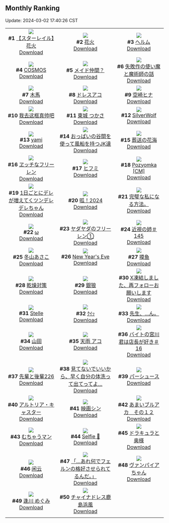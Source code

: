 ## Monthly Ranking
Update: 2024-03-02 17:40:26 CST

|      |      |      |
| :----: | :----: | :----: |
| ![](https://i.pixiv.re/c/240x480/img-master/img/2024/02/03/11/01/29/115714785_p0_master1200.jpg)<br>**#1** [【スターレイル】花火](https://www.pixiv.net/artworks/115714785)<br>[Download](https://i.pixiv.re/img-original/img/2024/02/03/11/01/29/115714785_p0.png) | ![](https://i.pixiv.re/c/240x480/img-master/img/2024/02/03/18/56/49/115727998_p0_master1200.jpg)<br>**#2** [花火](https://www.pixiv.net/artworks/115727998)<br>[Download](https://i.pixiv.re/img-original/img/2024/02/03/18/56/49/115727998_p0.png) | ![](https://i.pixiv.re/c/240x480/img-master/img/2024/02/03/00/00/54/115706740_p0_master1200.jpg)<br>**#3** [ヘルム](https://www.pixiv.net/artworks/115706740)<br>[Download](https://i.pixiv.re/img-original/img/2024/02/03/00/00/54/115706740_p0.jpg) |
| ![](https://i.pixiv.re/c/240x480/img-master/img/2024/02/03/00/00/27/115706657_p0_master1200.jpg)<br>**#4** [COSMOS](https://www.pixiv.net/artworks/115706657)<br>[Download](https://i.pixiv.re/img-original/img/2024/02/03/00/00/27/115706657_p0.jpg) | ![](https://i.pixiv.re/c/240x480/img-master/img/2024/02/03/00/00/44/115706714_p0_master1200.jpg)<br>**#5** [メイド仲間？](https://www.pixiv.net/artworks/115706714)<br>[Download](https://i.pixiv.re/img-original/img/2024/02/03/00/00/44/115706714_p0.jpg) | ![](https://i.pixiv.re/c/240x480/img-master/img/2024/02/03/11/41/50/115718168_p0_master1200.jpg)<br>**#6** [失敗作の使い魔と魔術師の話](https://www.pixiv.net/artworks/115718168)<br>[Download](https://i.pixiv.re/img-original/img/2024/02/03/11/41/50/115718168_p0.jpg) |
| ![](https://i.pixiv.re/c/240x480/img-master/img/2024/02/03/13/10/55/115720230_p0_master1200.jpg)<br>**#7** [木馬](https://www.pixiv.net/artworks/115720230)<br>[Download](https://i.pixiv.re/img-original/img/2024/02/03/13/10/55/115720230_p0.jpg) | ![](https://i.pixiv.re/c/240x480/img-master/img/2024/02/03/00/11/49/115707454_p0_master1200.jpg)<br>**#8** [ドレスアコ](https://www.pixiv.net/artworks/115707454)<br>[Download](https://i.pixiv.re/img-original/img/2024/02/03/00/11/49/115707454_p0.jpg) | ![](https://i.pixiv.re/c/240x480/img-master/img/2024/02/03/14/44/37/115722069_p0_master1200.jpg)<br>**#9** [空崎ヒナ](https://www.pixiv.net/artworks/115722069)<br>[Download](https://i.pixiv.re/img-original/img/2024/02/03/14/44/37/115722069_p0.png) |
| ![](https://i.pixiv.re/c/240x480/img-master/img/2024/02/03/20/08/45/115730152_p0_master1200.jpg)<br>**#10** [我去这框真帅吧](https://www.pixiv.net/artworks/115730152)<br>[Download](https://i.pixiv.re/img-original/img/2024/02/03/20/08/45/115730152_p0.png) | ![](https://i.pixiv.re/c/240x480/img-master/img/2024/02/03/19/00/45/115728172_p0_master1200.jpg)<br>**#11** [東城 つかさ](https://www.pixiv.net/artworks/115728172)<br>[Download](https://i.pixiv.re/img-original/img/2024/02/03/19/00/45/115728172_p0.jpg) | ![](https://i.pixiv.re/c/240x480/img-master/img/2024/02/03/12/00/11/115718642_p0_master1200.jpg)<br>**#12** [SilverWolf](https://www.pixiv.net/artworks/115718642)<br>[Download](https://i.pixiv.re/img-original/img/2024/02/03/12/00/11/115718642_p0.jpg) |
| ![](https://i.pixiv.re/c/240x480/img-master/img/2024/02/03/15/32/35/115722963_p0_master1200.jpg)<br>**#13** [yami](https://www.pixiv.net/artworks/115722963)<br>[Download](https://i.pixiv.re/img-original/img/2024/02/03/15/32/35/115722963_p0.jpg) | ![](https://i.pixiv.re/c/240x480/img-master/img/2024/02/03/20/05/50/115730062_p0_master1200.jpg)<br>**#14** [おっぱいの谷間を使って風船を持つJK達](https://www.pixiv.net/artworks/115730062)<br>[Download](https://i.pixiv.re/img-original/img/2024/02/03/20/05/50/115730062_p0.jpg) | ![](https://i.pixiv.re/c/240x480/img-master/img/2024/02/04/00/01/06/115738312_p0_master1200.jpg)<br>**#15** [葬送の花海](https://www.pixiv.net/artworks/115738312)<br>[Download](https://i.pixiv.re/img-original/img/2024/02/04/00/01/06/115738312_p0.jpg) |
| ![](https://i.pixiv.re/c/240x480/img-master/img/2024/02/02/18/00/18/115695887_p0_master1200.jpg)<br>**#16** [ヱッチなフリーレン](https://www.pixiv.net/artworks/115695887)<br>[Download](https://i.pixiv.re/img-original/img/2024/02/02/18/00/18/115695887_p0.jpg) | ![](https://i.pixiv.re/c/240x480/img-master/img/2024/02/03/12/26/45/115719293_p0_master1200.jpg)<br>**#17** [ヒフミ](https://www.pixiv.net/artworks/115719293)<br>[Download](https://i.pixiv.re/img-original/img/2024/02/03/12/26/45/115719293_p0.png) | ![](https://i.pixiv.re/c/240x480/img-master/img/2024/02/03/00/00/46/115706720_p0_master1200.jpg)<br>**#18** [Pozyomka [CM]](https://www.pixiv.net/artworks/115706720)<br>[Download](https://i.pixiv.re/img-original/img/2024/02/03/00/00/46/115706720_p0.jpg) |
| ![](https://i.pixiv.re/c/240x480/img-master/img/2024/02/03/00/02/39/115706943_p0_master1200.jpg)<br>**#19** [1日ごとにデレが増えてくツンデレデレちゃん](https://www.pixiv.net/artworks/115706943)<br>[Download](https://i.pixiv.re/img-original/img/2024/02/03/00/02/39/115706943_p0.png) | ![](https://i.pixiv.re/c/240x480/img-master/img/2024/02/05/17/11/03/115787805_p0_master1200.jpg)<br>**#20** [呱！2024](https://www.pixiv.net/artworks/115787805)<br>[Download](https://i.pixiv.re/img-original/img/2024/02/05/17/11/03/115787805_p0.jpg) | ![](https://i.pixiv.re/c/240x480/img-master/img/2024/02/04/07/31/03/115746285_p0_master1200.jpg)<br>**#21** [完璧な私になる方法。](https://www.pixiv.net/artworks/115746285)<br>[Download](https://i.pixiv.re/img-original/img/2024/02/04/07/31/03/115746285_p0.jpg) |
| ![](https://i.pixiv.re/c/240x480/img-master/img/2024/02/02/01/10/13/115681484_p0_master1200.jpg)<br>**#22** [ω](https://www.pixiv.net/artworks/115681484)<br>[Download](https://i.pixiv.re/img-original/img/2024/02/02/01/10/13/115681484_p0.jpg) | ![](https://i.pixiv.re/c/240x480/img-master/img/2024/02/03/18/39/10/115727538_p0_master1200.jpg)<br>**#23** [ヤダヤダのフリーレン①](https://www.pixiv.net/artworks/115727538)<br>[Download](https://i.pixiv.re/img-original/img/2024/02/03/18/39/10/115727538_p0.jpg) | ![](https://i.pixiv.re/c/240x480/img-master/img/2024/02/03/00/00/28/115706662_p0_master1200.jpg)<br>**#24** [近視の姉＃145](https://www.pixiv.net/artworks/115706662)<br>[Download](https://i.pixiv.re/img-original/img/2024/02/03/00/00/28/115706662_p0.png) |
| ![](https://i.pixiv.re/c/240x480/img-master/img/2024/02/02/10/00/00/115687978_p0_master1200.jpg)<br>**#25** [冬山あさこ](https://www.pixiv.net/artworks/115687978)<br>[Download](https://i.pixiv.re/img-original/img/2024/02/02/10/00/00/115687978_p0.png) | ![](https://i.pixiv.re/c/240x480/img-master/img/2024/02/04/01/21/49/115741092_p0_master1200.jpg)<br>**#26** [New Year's Eve](https://www.pixiv.net/artworks/115741092)<br>[Download](https://i.pixiv.re/img-original/img/2024/02/04/01/21/49/115741092_p0.png) | ![](https://i.pixiv.re/c/240x480/img-master/img/2024/02/03/14/37/26/115721926_p0_master1200.jpg)<br>**#27** [摸鱼](https://www.pixiv.net/artworks/115721926)<br>[Download](https://i.pixiv.re/img-original/img/2024/02/03/14/37/26/115721926_p0.jpg) |
| ![](https://i.pixiv.re/c/240x480/img-master/img/2024/02/03/00/03/26/115707013_p0_master1200.jpg)<br>**#28** [乾燥対策](https://www.pixiv.net/artworks/115707013)<br>[Download](https://i.pixiv.re/img-original/img/2024/02/03/00/03/26/115707013_p0.jpg) | ![](https://i.pixiv.re/c/240x480/img-master/img/2024/02/02/00/00/45/115679325_p0_master1200.jpg)<br>**#29** [銀狼](https://www.pixiv.net/artworks/115679325)<br>[Download](https://i.pixiv.re/img-original/img/2024/02/02/00/00/45/115679325_p0.jpg) | ![](https://i.pixiv.re/c/240x480/img-master/img/2024/02/01/19/04/58/115670403_p0_master1200.jpg)<br>**#30** [X凍結しました、再フォローお願いします](https://www.pixiv.net/artworks/115670403)<br>[Download](https://i.pixiv.re/img-original/img/2024/02/01/19/04/58/115670403_p0.jpg) |
| ![](https://i.pixiv.re/c/240x480/img-master/img/2024/02/02/17/50/46/115695583_p0_master1200.jpg)<br>**#31** [Stelle](https://www.pixiv.net/artworks/115695583)<br>[Download](https://i.pixiv.re/img-original/img/2024/02/02/17/50/46/115695583_p0.jpg) | ![](https://i.pixiv.re/c/240x480/img-master/img/2024/02/02/08/38/22/115686992_p0_master1200.jpg)<br>**#32** [ｸｲｯ](https://www.pixiv.net/artworks/115686992)<br>[Download](https://i.pixiv.re/img-original/img/2024/02/02/08/38/22/115686992_p0.png) | ![](https://i.pixiv.re/c/240x480/img-master/img/2024/02/04/00/36/15/115739782_p0_master1200.jpg)<br>**#33** [先生、…ん。](https://www.pixiv.net/artworks/115739782)<br>[Download](https://i.pixiv.re/img-original/img/2024/02/04/00/36/15/115739782_p0.png) |
| ![](https://i.pixiv.re/c/240x480/img-master/img/2024/02/03/14/14/17/115721491_p0_master1200.jpg)<br>**#34** [山田](https://www.pixiv.net/artworks/115721491)<br>[Download](https://i.pixiv.re/img-original/img/2024/02/03/14/14/17/115721491_p0.jpg) | ![](https://i.pixiv.re/c/240x480/img-master/img/2024/02/04/00/00/44/115738255_p0_master1200.jpg)<br>**#35** [天雨 アコ](https://www.pixiv.net/artworks/115738255)<br>[Download](https://i.pixiv.re/img-original/img/2024/02/04/00/00/44/115738255_p0.jpg) | ![](https://i.pixiv.re/c/240x480/img-master/img/2024/02/03/21/35/56/115732976_p0_master1200.jpg)<br>**#36** [バイトの宮川君は店長が好き＃16](https://www.pixiv.net/artworks/115732976)<br>[Download](https://i.pixiv.re/img-original/img/2024/02/03/21/35/56/115732976_p0.png) |
| ![](https://i.pixiv.re/c/240x480/img-master/img/2024/02/02/19/00/13/115697413_p0_master1200.jpg)<br>**#37** [先輩と後輩226](https://www.pixiv.net/artworks/115697413)<br>[Download](https://i.pixiv.re/img-original/img/2024/02/02/19/00/13/115697413_p0.png) | ![](https://i.pixiv.re/c/240x480/img-master/img/2024/02/02/18/00/17/115695885_p0_master1200.jpg)<br>**#38** [見てないでいいから、早く自分の体洗って出てってよ…](https://www.pixiv.net/artworks/115695885)<br>[Download](https://i.pixiv.re/img-original/img/2024/02/02/18/00/17/115695885_p0.jpg) | ![](https://i.pixiv.re/c/240x480/img-master/img/2024/02/02/19/59/54/115698901_p0_master1200.jpg)<br>**#39** [パーシュース](https://www.pixiv.net/artworks/115698901)<br>[Download](https://i.pixiv.re/img-original/img/2024/02/02/19/59/54/115698901_p0.jpg) |
| ![](https://i.pixiv.re/c/240x480/img-master/img/2024/02/01/01/07/06/115654627_p0_master1200.jpg)<br>**#40** [アルトリア・キャスター](https://www.pixiv.net/artworks/115654627)<br>[Download](https://i.pixiv.re/img-original/img/2024/02/01/01/07/06/115654627_p0.jpg) | ![](https://i.pixiv.re/c/240x480/img-master/img/2024/02/02/18/16/39/115696363_p0_master1200.jpg)<br>**#41** [映画シン](https://www.pixiv.net/artworks/115696363)<br>[Download](https://i.pixiv.re/img-original/img/2024/02/02/18/16/39/115696363_p0.png) | ![](https://i.pixiv.re/c/240x480/img-master/img/2024/02/03/00/00/26/115706653_p0_master1200.jpg)<br>**#42** [あまいブルアカ　その１２](https://www.pixiv.net/artworks/115706653)<br>[Download](https://i.pixiv.re/img-original/img/2024/02/03/00/00/26/115706653_p0.png) |
| ![](https://i.pixiv.re/c/240x480/img-master/img/2024/02/02/00/00/35/115679295_p0_master1200.jpg)<br>**#43** [むちゃうマン](https://www.pixiv.net/artworks/115679295)<br>[Download](https://i.pixiv.re/img-original/img/2024/02/02/00/00/35/115679295_p0.jpg) | ![](https://i.pixiv.re/c/240x480/img-master/img/2024/02/03/10/17/26/115716813_p0_master1200.jpg)<br>**#44** [Selfie 🖤](https://www.pixiv.net/artworks/115716813)<br>[Download](https://i.pixiv.re/img-original/img/2024/02/03/10/17/26/115716813_p0.jpg) | ![](https://i.pixiv.re/c/240x480/img-master/img/2024/02/03/16/46/20/115724616_p0_master1200.jpg)<br>**#45** [ドラキュラと奥様](https://www.pixiv.net/artworks/115724616)<br>[Download](https://i.pixiv.re/img-original/img/2024/02/03/16/46/20/115724616_p0.jpg) |
| ![](https://i.pixiv.re/c/240x480/img-master/img/2024/02/02/00/01/03/115679365_p0_master1200.jpg)<br>**#46** [闲云](https://www.pixiv.net/artworks/115679365)<br>[Download](https://i.pixiv.re/img-original/img/2024/02/02/00/01/03/115679365_p0.png) | ![](https://i.pixiv.re/c/240x480/img-master/img/2024/02/05/00/02/09/115772185_p0_master1200.jpg)<br>**#47** [「…あれ何でフェルンの格好させられてるんだ。」](https://www.pixiv.net/artworks/115772185)<br>[Download](https://i.pixiv.re/img-original/img/2024/02/05/00/02/09/115772185_p0.jpg) | ![](https://i.pixiv.re/c/240x480/img-master/img/2024/02/05/00/00/44/115772026_p0_master1200.jpg)<br>**#48** [ヴァンパイアちゃん](https://www.pixiv.net/artworks/115772026)<br>[Download](https://i.pixiv.re/img-original/img/2024/02/05/00/00/44/115772026_p0.jpg) |
| ![](https://i.pixiv.re/c/240x480/img-master/img/2024/02/02/19/54/50/115698782_p0_master1200.jpg)<br>**#49** [逢川 めぐみ](https://www.pixiv.net/artworks/115698782)<br>[Download](https://i.pixiv.re/img-original/img/2024/02/02/19/54/50/115698782_p0.png) | ![](https://i.pixiv.re/c/240x480/img-master/img/2024/02/02/05/00/01/115684551_p0_master1200.jpg)<br>**#50** [チャイナドレス鹿島浜風](https://www.pixiv.net/artworks/115684551)<br>[Download](https://i.pixiv.re/img-original/img/2024/02/02/05/00/01/115684551_p0.jpg) |
|      |
